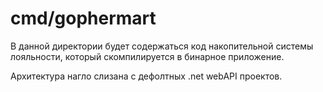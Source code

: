 # cmd/gophermart

В данной директории будет содержаться код накопительной системы лояльности, который скомпилируется в бинарное
приложение.

Архитектура нагло слизана с дефолтных .net webAPI проектов.